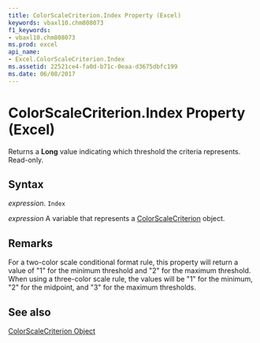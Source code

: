 ```yaml
---
title: ColorScaleCriterion.Index Property (Excel)
keywords: vbaxl10.chm808073
f1_keywords:
- vbaxl10.chm808073
ms.prod: excel
api_name:
- Excel.ColorScaleCriterion.Index
ms.assetid: 22521ce4-fa0d-b71c-0eaa-d3675dbfc199
ms.date: 06/08/2017
---
```



# ColorScaleCriterion.Index Property (Excel)

Returns a  **Long** value indicating which threshold the criteria represents. Read-only.


## Syntax

 _expression_. `Index`

 _expression_ A variable that represents a [ColorScaleCriterion](Excel.ColorScaleCriterion.md) object.


## Remarks

For a two-color scale conditional format rule, this property will return a value of "1" for the minimum threshold and "2" for the maximum threshold. When using a three-color scale rule, the values will be "1" for the minimum, "2" for the midpoint, and "3" for the maximum thresholds.


## See also


[ColorScaleCriterion Object](Excel.ColorScaleCriterion.md)

